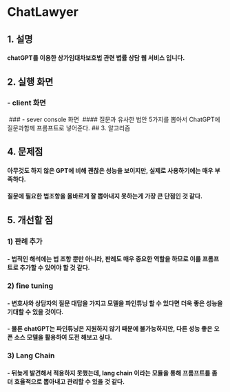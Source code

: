# ChatLawyer
## 1. 설명
#### chatGPT를 이용한 상가임대차보호법 관련 볍률 상담 웹 서비스 입니다.
## 2. 실행 화면
### - client 화면
<img src="">
### - sever console 화면
<img src="">
#### 질문과 유사한 법안 5가지를 뽑아서 ChatGPT에 질문과함께 프롬프트로 넣어준다.
## 3. 알고리즘

## 4. 문제점
#### 아무것도 하지 않은 GPT에 비해 괜찮은 성능을 보이지만, 실제로 사용하기에는 매우 부족하다.
#### 질문에 필요한 법조항을 올바르게 잘 뽑아내지 못하는게 가장 큰 단점인 것 같다.
## 5. 개선할 점
### 1) 판례 추가
#### - 법적인 해석에는 법 조항 뿐만 아니라, 판례도 매우 중요한 역할을 하므로 이를 프롬프트로 추가할 수 있어야 할 것 같다.
### 2) fine tuning
#### - 변호사와 상담자의 질문 대답을 가지고 모델을 파인튜닝 할 수 있다면 더욱 좋은 성능을 기대할 수 있을 것이다.
#### - 물론 chatGPT는 파인튜닝은 지원하지 않기 때문에 불가능하지만, 다른 성능 좋은 오픈 소스 모델을 활용하여 도전 해보고 싶다.
### 3) Lang Chain
#### - 뒤늦게 발견해서 적용하지 못했는데, lang chain 이라는 모듈을 통해 프롬프트를 좀 더 효율적으로 뽑아내고 관리할 수 있을 것 같다.
